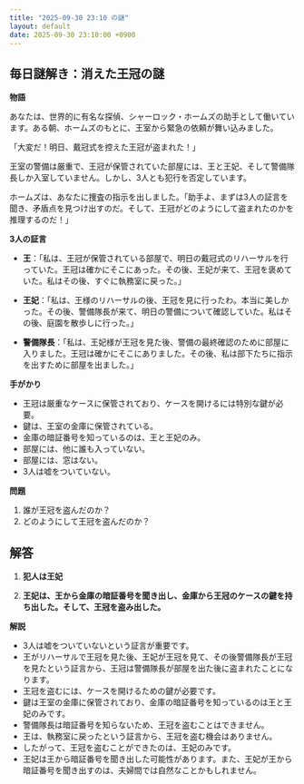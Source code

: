 ```yaml
---
title: "2025-09-30 23:10 の謎"
layout: default
date: 2025-09-30 23:10:00 +0900
---
```

## 毎日謎解き：消えた王冠の謎

**物語**

あなたは、世界的に有名な探偵、シャーロック・ホームズの助手として働いています。ある朝、ホームズのもとに、王室から緊急の依頼が舞い込みました。

「大変だ！明日、戴冠式を控えた王冠が盗まれた！」

王室の警備は厳重で、王冠が保管されていた部屋には、王と王妃、そして警備隊長しか入室していません。しかし、3人とも犯行を否定しています。

ホームズは、あなたに捜査の指示を出しました。「助手よ、まずは3人の証言を聞き、矛盾点を見つけ出すのだ。そして、王冠がどのようにして盗まれたのかを推理するのだ！」

**3人の証言**

*   **王**：「私は、王冠が保管されている部屋で、明日の戴冠式のリハーサルを行っていた。王冠は確かにそこにあった。その後、王妃が来て、王冠を褒めていた。私はその後、すぐに執務室に戻った。」

*   **王妃**：「私は、王様のリハーサルの後、王冠を見に行ったわ。本当に美しかった。その後、警備隊長が来て、明日の警備について確認していた。私はその後、庭園を散歩しに行った。」

*   **警備隊長**：「私は、王妃様が王冠を見た後、警備の最終確認のために部屋に入りました。王冠は確かにそこにありました。その後、私は部下たちに指示を出すために部屋を出ました。」

**手がかり**

*   王冠は厳重なケースに保管されており、ケースを開けるには特別な鍵が必要。
*   鍵は、王室の金庫に保管されている。
*   金庫の暗証番号を知っているのは、王と王妃のみ。
*   部屋には、他に誰も入っていない。
*   部屋には、窓はない。
*   3人は嘘をついていない。

**問題**

1.  誰が王冠を盗んだのか？
2.  どのようにして王冠を盗んだのか？

## 解答

1.  **犯人は王妃**

2.  **王妃は、王から金庫の暗証番号を聞き出し、金庫から王冠のケースの鍵を持ち出した。そして、王冠を盗み出した。**

**解説**

*   3人は嘘をついていないという証言が重要です。
*   王がリハーサルで王冠を見た後、王妃が王冠を見て、その後警備隊長が王冠を見たという証言から、王冠は警備隊長が部屋を出た後に盗まれたことになります。
*   王冠を盗むには、ケースを開けるための鍵が必要です。
*   鍵は王室の金庫に保管されており、金庫の暗証番号を知っているのは王と王妃のみです。
*   警備隊長は暗証番号を知らないため、王冠を盗むことはできません。
*   王は、執務室に戻ったという証言から、王冠を盗む機会はありません。
*   したがって、王冠を盗むことができたのは、王妃のみです。
*   王妃は王から暗証番号を聞き出した可能性があります。また、王妃が王から暗証番号を聞き出すのは、夫婦間では自然なことかもしれません。
